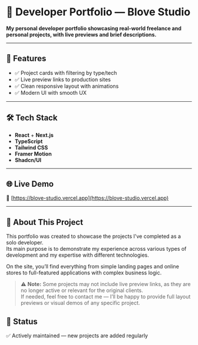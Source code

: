 # 💼 Developer Portfolio — Blove Studio

**My personal developer portfolio showcasing real-world freelance and personal projects, with live previews and brief descriptions.**

---

## 🚀 Features

- ✅ Project cards with filtering by type/tech
- ✅ Live preview links to production sites
- ✅ Clean responsive layout with animations
- ✅ Modern UI with smooth UX

---

## 🛠️ Tech Stack

- **React** + **Next.js**
- **TypeScript**
- **Tailwind CSS**
- **Framer Motion**
- **Shadcn/UI**

---

## 🌐 Live Demo

🔗 [https://blove-studio.vercel.app](https://blove-studio.vercel.app)

---

## 📖 About This Project

This portfolio was created to showcase the projects I've completed as a solo developer.  
Its main purpose is to demonstrate my experience across various types of development and my expertise with different technologies.

On the site, you’ll find everything from simple landing pages and online stores to full-featured applications with complex business logic.

> ⚠️ **Note:** Some projects may not include live preview links, as they are no longer active or relevant for the original clients.  
> If needed, feel free to contact me — I’ll be happy to provide full layout previews or visual demos of any specific project.

## 🧩 Status

✅ Actively maintained — new projects are added regularly
